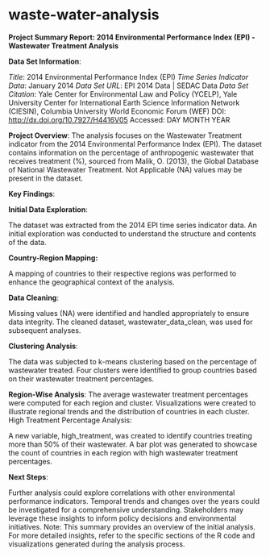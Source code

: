 # waste-water-analysis

**Project Summary Report: 2014 Environmental Performance Index (EPI) - Wastewater Treatment Analysis**

**Data Set Information**:

_Title_: 2014 Environmental Performance Index (EPI)
_Time Series Indicator Data_: January 2014
_Data Set URL_: EPI 2014 Data | SEDAC Data
_Data Set Citation_:
Yale Center for Environmental Law and Policy (YCELP), Yale University
Center for International Earth Science Information Network (CIESIN), Columbia University
World Economic Forum (WEF)
DOI: http://dx.doi.org/10.7927/H4416V05
Accessed: DAY MONTH YEAR

**Project Overview**:
The analysis focuses on the Wastewater Treatment indicator from the 2014 Environmental Performance Index (EPI). The dataset contains information on the percentage of anthropogenic wastewater that receives treatment (%), sourced from Malik, O. (2013), the Global Database of National Wastewater Treatment. Not Applicable (NA) values may be present in the dataset.

**Key Findings**:

**Initial Data Exploration**:

The dataset was extracted from the 2014 EPI time series indicator data.
An initial exploration was conducted to understand the structure and contents of the data.

**Country-Region Mapping:**

A mapping of countries to their respective regions was performed to enhance the geographical context of the analysis.

**Data Cleaning**:

Missing values (NA) were identified and handled appropriately to ensure data integrity.
The cleaned dataset, wastewater_data_clean, was used for subsequent analyses.

**Clustering Analysis**:

The data was subjected to k-means clustering based on the percentage of wastewater treated.
Four clusters were identified to group countries based on their wastewater treatment percentages.

**Region-Wise Analysis**:
The average wastewater treatment percentages were computed for each region and cluster.
Visualizations were created to illustrate regional trends and the distribution of countries in each cluster.
High Treatment Percentage Analysis:

A new variable, high_treatment, was created to identify countries treating more than 50% of their wastewater.
A bar plot was generated to showcase the count of countries in each region with high wastewater treatment percentages.

**Next Steps**:

Further analysis could explore correlations with other environmental performance indicators.
Temporal trends and changes over the years could be investigated for a comprehensive understanding.
Stakeholders may leverage these insights to inform policy decisions and environmental initiatives.
Note: This summary provides an overview of the initial analysis. For more detailed insights, refer to the specific sections of the R code and visualizations generated during the analysis process.

